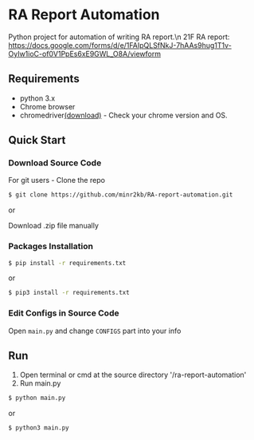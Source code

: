 # RA Report Automation

Python project for automation of writing RA report.\n
21F RA report: https://docs.google.com/forms/d/e/1FAIpQLSfNkJ-7hAAs9hug1T1v-OyIw1ioC-of0V1PpEs6xE9GWL_O8A/viewform

## Requirements

-   python 3.x
-   Chrome browser
-   chromedriver[(download)](https://chromedriver.chromium.org/downloads) - Check your chrome version and OS.

## Quick Start

### Download Source Code

For git users - Clone the repo

```bash
$ git clone https://github.com/minr2kb/RA-report-automation.git
```

or

Download .zip file manually

### Packages Installation

```bash
$ pip install -r requirements.txt
```

or

```bash
$ pip3 install -r requirements.txt
```

### Edit Configs in Source Code

Open `main.py` and change `CONFIGS` part into your info

## Run

1. Open terminal or cmd at the source directory '/ra-report-automation'
2. Run main.py

```bash
$ python main.py
```

or

```bash
$ python3 main.py
```
